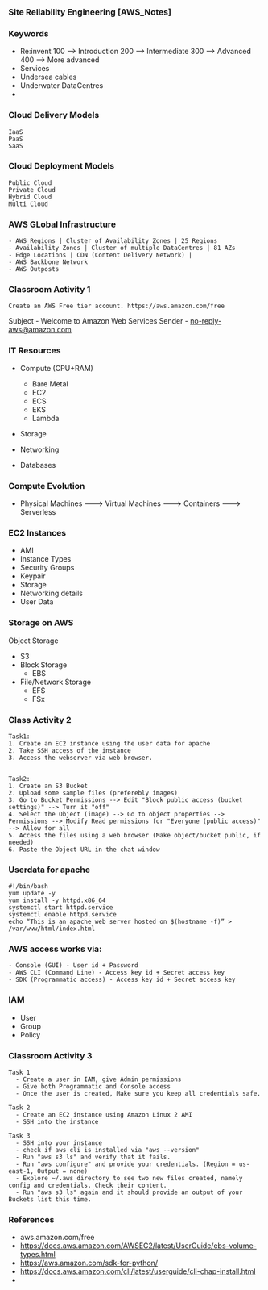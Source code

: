 ### ##########################
### Site Reliability Engineering [AWS_Notes]
### ##########################


### Keywords

- Re:invent
    100 --> Introduction
    200 --> Intermediate
    300 --> Advanced
    400 --> More advanced
- Services 
- Undersea cables
- Underwater DataCentres
- 



### Cloud Delivery Models
````
IaaS
PaaS
SaaS
````
### Cloud Deployment Models
````
Public Cloud
Private Cloud
Hybrid Cloud
Multi Cloud
````

### AWS GLobal Infrastructure
````
- AWS Regions | Cluster of Availability Zones | 25 Regions
- Availability Zones | Cluster of multiple DataCentres | 81 AZs
- Edge Locations | CDN (Content Delivery Network) | 
- AWS Backbone Network
- AWS Outposts
````

### Classroom Activity 1
````
Create an AWS Free tier account. https://aws.amazon.com/free

````

Subject - Welcome to Amazon Web Services
Sender - no-reply-aws@amazon.com


### IT Resources
- Compute (CPU+RAM)
    - Bare Metal
    - EC2
    - ECS
    - EKS
    - Lambda

- Storage
- Networking
- Databases


### Compute Evolution

- Physical Machines ---> Virtual Machines ---> Containers ---> Serverless

### EC2 Instances
- AMI
- Instance Types
- Security Groups
- Keypair
- Storage
- Networking details
- User Data



### Storage on AWS
Object Storage
  - S3
- Block Storage
  - EBS 
- File/Network Storage
  - EFS
  - FSx


### Class Activity 2
````
Task1:
1. Create an EC2 instance using the user data for apache
2. Take SSH access of the instance
3. Access the webserver via web browser.


Task2:
1. Create an S3 Bucket
2. Upload some sample files (preferebly images)
3. Go to Bucket Permissions --> Edit "Block public access (bucket settings)" --> Turn it "off"
4. Select the Object (image) --> Go to object properties --> Permissions --> Modify Read permissions for "Everyone (public access)" --> Allow for all
5. Access the files using a web browser (Make object/bucket public, if needed)
6. Paste the Object URL in the chat window
````

### Userdata for apache
````
#!/bin/bash
yum update -y
yum install -y httpd.x86_64
systemctl start httpd.service
systemctl enable httpd.service
echo “This is an apache web server hosted on $(hostname -f)” > /var/www/html/index.html
````


### AWS access works via:
````
- Console (GUI) - User id + Password
- AWS CLI (Command Line) - Access key id + Secret access key
- SDK (Programmatic access) - Access key id + Secret access key
````

### IAM
  - User
  - Group
  - Policy


### Classroom Activity 3
````
Task 1
  - Create a user in IAM, give Admin permissions
  - Give both Programmatic and Console access
  - Once the user is created, Make sure you keep all credentials safe.

Task 2  
  - Create an EC2 instance using Amazon Linux 2 AMI
  - SSH into the instance

Task 3
  - SSH into your instance
  - check if aws cli is installed via "aws --version"
  - Run "aws s3 ls" and verify that it fails.
  - Run "aws configure" and provide your credentials. (Region = us-east-1, Output = none)
  - Explore ~/.aws directory to see two new files created, namely config and credentials. Check their content.
  - Run "aws s3 ls" again and it should provide an output of your Buckets list this time.

````



### References
- aws.amazon.com/free
- https://docs.aws.amazon.com/AWSEC2/latest/UserGuide/ebs-volume-types.html
- https://aws.amazon.com/sdk-for-python/
- https://docs.aws.amazon.com/cli/latest/userguide/cli-chap-install.html
- 

